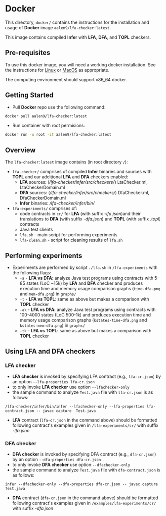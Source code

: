 # Docker

This directory, `docker/` contains the instructions for the installation and
usage of __Docker__ image `aalen9/lfa-checker:latest`. 

This image contains compiled __Infer__ with __LFA__, __DFA__, and
__TOPL__ checkers. 


## Pre-requisites

To use this docker image, you will need a working docker
installation. See the instructions for
[Linux](http://docs.docker.com/linux/step_one/) or
[MacOS](http://docs.docker.com/mac/step_one/) as appropriate.

The computing environment should support x86_64 docker. 

## Getting Started 
- Pull __Docker__ repo use the following command: 
```sh 
docker pull aalen9/lfa-checker:latest
```

- Run container with root permisions: 
```sh
docker run -u root -it aalen9/lfa-checker:latest
```



## Overview 
The `lfa-checker:latest` image contains (in root directory `/`): 
- `lfa-checker/` comprises of compiled __Infer__ binaries and sources with __TOPL__ and our additional __LFA__ and __DFA__ checkers enabled: 
  - **LFA** sources: (_/lfa-checker/infer/src/checkers/_) LtaChecker.ml, LtaCheckerDomain.ml
  - **DFA** sources: (_/lfa-checker/infer/src/checkers/_) DfaChecker.ml, DfaCheckerDomain.ml 
  - **Infer** binaries: _/lfa-checker/infer/bin/_
- `lfa-experiments/` comprises of: 
  - code contracts in `cr/` for __LFA__ (with suffix _-lfa.json_)and their translations to __DFA__ (with suffix _-dfa.json_) and __TOPL__ (with suffix _.topl_) contracts 
  - Java test clients 
  - `lfa.sh` - main script for performing experiments 
  - `lfa-clean.sh` - script for cleaning results of `lfa.sh`

## Performing experiments 
- Experiments are performed by script `./lfa.sh` in `/lfa-experiments` with the following flags: 
  - `-a` - __LFA vs DFA__: analyze Java test programs using contracts with 5-85 states (LoC ~15k) by __LFA__ and __DFA__ checker and produces execution time and memory usage comparison graphs (`time-dfa.png` and `mem-dfa.png`) in `graphs/` 
  - `-t` - __LFA vs TOPL__: same as above but makes a comparison with __TOPL__ checker
  - `-ak` - __LFA vs DFA__: analyze Java test programs using contracts with 100-4000 states (LoC 500-1k) and produces execution time and memory usage comparison graphs (`kstates-time-dfa.png` and `kstates-mem-dfa.png`) in `graphs/`  
  -  `-tk` - __LFA vs TOPL__: same as above but makes a comparison with __TOPL__ checker


## Using LFA and DFA checkers 
### LFA checker 
- __LFA checker__ is invoked by specifying LFA contract (e.g., `lfa-cr.json`) by an option `--lfa-properties lfa-cr.json`
- to only invoke __LFA checker__ use option `--lfachecker-only`
- the sample command to analyze `Test.java` file with `lfa-cr.json` is as follows: 
  
`/lfa-checker/infer/bin/infer --lfachecker-only --lfa-properties lfa-contract.json -- javac capture 
Test.java`

- __LFA__ contract  (`lfa-cr.json` in the command above) should be formatted following contract's examples given in `/lfa-experiments/cr/` with suffix _-lfa.json_

### DFA checker 
- __DFA checker__ is invoked by specifying DFA contract (e.g., `dfa-cr.json`) by an option `--dfa-properties dfa-cr.json`
- to only invoke __DFA checker__ use option `--dfachecker-only`
- the sample command to analyze `Test.java` file with `dfa-contract.json` is as follows: 

`infer --dfachecker-only --dfa-properties dfa-cr.json -- javac capture 
Test.java`

- __DFA__ contract  (`dfa-cr.json` in the command above) should be formatted following contract's examples given in `/examples/lfa-experiments/cr/` with suffix _-dfa.json_